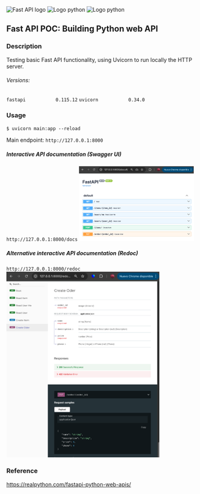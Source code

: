 
<img src="https://fastapi.tiangolo.com/img/logo-margin/logo-teal.png" alt="Fast API logo" width="400">
<img src="https://upload.wikimedia.org/wikipedia/commons/thumb/c/c3/Python-logo-notext.svg/800px-Python-logo-notext.svg.png" alt="Logo python" width="100">
<img src="https://www.uvicorn.org/uvicorn.png" alt="Logo python" width="120">


## Fast API POC: Building Python web API

### Description
Testing basic Fast API functionality, using Uvicorn to run locally the HTTP server.

###### Versions:

`fastapi           0.115.12`
`uvicorn           0.34.0`

### Usage
```
$ uvicorn main:app --reload
```
Main endpoint: `http://127.0.0.1:8000`

##### Interactive API documentation (Swagger UI)
`http://127.0.0.1:8000/docs`
<img src="FastApi-SwaggerUI.png" alt="Logo python" width="300">


##### Alternative interactive API documentation (Redoc)
`http://127.0.0.1:8000/redoc`
<img src="FastAPI-Redoc.png" alt="Logo python" width="400">


### Reference
https://realpython.com/fastapi-python-web-apis/